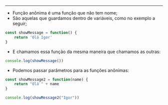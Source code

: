 ___
- Função anônima é uma função que não tem nome;
- São aquelas que guardamos dentro de variáveis, como no exemplo a seguir;
```js
const showMessage = function() {
	return 'Olá Igor'
}
```
- E chamamos essa função da mesma maneira que chamamos as outras:
```js
console.log(showMessage())
```
- Podemos passar parâmetros para as funções anônimas:
```js
const showMessage2 = function(name) {
	return "Olá " + name
}

console.log(showMessage2("Igor"))
```